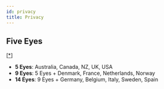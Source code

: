 ```yaml
---
id: privacy
title: Privacy
---
```


## Five Eyes

[[\*](https://en.wikipedia.org/wiki/Five_Eyes)]

- **5 Eyes**: Australia, Canada, NZ, UK, USA
- **9 Eyes**: 5 Eyes + Denmark, France, Netherlands, Norway
- **14 Eyes**: 9 Eyes + Germany, Belgium, Italy, Sweden, Spain
